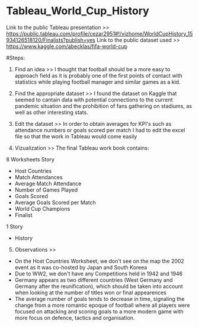 # Tableau_World_Cup_History

Link to the public Tableau presentation >> https://public.tableau.com/profile/cezar2951#!/vizhome/WorldCupHistory_15934126518120/Finalists?publish=yes
Link to the public dataset used >> https://www.kaggle.com/abecklas/fifa-world-cup

#Steps:

1. Find an idea >>
I thought that football should be a more easy to approach field as it is probably one of the first points of contact with statistics while playing football manager and similar games as a kid.

2. Find the appropriate dataset >>
I found the dataset on Kaggle that seemed to cantain data with potential connections to the current pandemic situation and the prohibition of fans gathering on stadiums, as well as other interesting stats.

3. Edit the dataset >>
In order to obtain averages for KPI's such as attendance numbers or goals scored per match I had to edit the excel file so that the work in Tableau would come easily

4. Vizualization >>
The final Tableau work book contains:

8 Worksheets Story
- Host Countries
- Match Attendances
- Average Match Attendance
- Number of Games Played
- Goals Scored
- Average Goals Scored per Match
- World Cup Champions
- Finalist

1 Story
- History

5. Observations >>
- On the Host Countries Worksheet, we don't see on the map the 2002 event as it was co-hosted by Japan and South Koreea 
- Due to WW2, we don't have any Competitions held in 1942 and 1946
- Germany appears as two different countries (West Germany and Germany after the reunification), which should be taken into account when looking at the number of titles won or final appearences
- The average number of goals tends to decrease in time, signaling the change from a more romantic epoque of football where all players were focused on attacking and scoring goals to a more modern game with more focus on defence, tactics and organisation.
